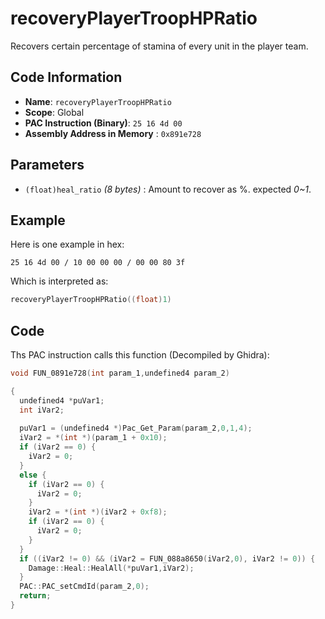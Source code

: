 # recoveryPlayerTroopHPRatio

Recovers certain percentage of stamina of every unit in the player team.

## Code Information

- **Name**: `recoveryPlayerTroopHPRatio`
- **Scope**: Global
- **PAC Instruction (Binary)**: `25 16 4d 00`
- **Assembly Address in Memory** : `0x891e728`

## Parameters

- `(float)heal_ratio` *(8 bytes)* : Amount to recover as %. expected *0~1*.

## Example

Here is one example in hex:

```25 16 4d 00 / 10 00 00 00 / 00 00 80 3f```

Which is interpreted as:

```c
recoveryPlayerTroopHPRatio((float)1)
```

## Code

Ths PAC instruction calls this function (Decompiled by Ghidra):

```c
void FUN_0891e728(int param_1,undefined4 param_2)

{
  undefined4 *puVar1;
  int iVar2;
  
  puVar1 = (undefined4 *)Pac_Get_Param(param_2,0,1,4);
  iVar2 = *(int *)(param_1 + 0x10);
  if (iVar2 == 0) {
    iVar2 = 0;
  }
  else {
    if (iVar2 == 0) {
      iVar2 = 0;
    }
    iVar2 = *(int *)(iVar2 + 0xf8);
    if (iVar2 == 0) {
      iVar2 = 0;
    }
  }
  if ((iVar2 != 0) && (iVar2 = FUN_088a8650(iVar2,0), iVar2 != 0)) {
    Damage::Heal::HealAll(*puVar1,iVar2);
  }
  PAC::PAC_setCmdId(param_2,0);
  return;
}
```

